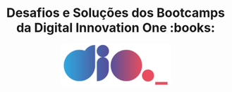 <h1 align="center">Desafios e Soluções dos Bootcamps da Digital Innovation One :books:</h1>
 
<!--Banner session-->
<p align="center">
  <img src="./assets/logo_dio.png" alt="DIO" tittle="Digital Innovation One" width="50%">
</p>

